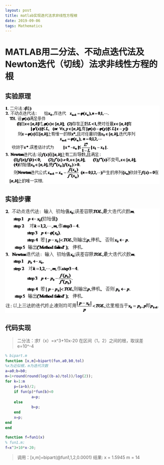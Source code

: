 ```yaml
---
layout: post
title: matlab实现迭代法求非线性方程根
date: 2019-09-06
tags: Mathematics
---
```


# MATLAB用二分法、不动点迭代法及Newton迭代（切线）法求非线性方程的根


## 实验原理

![img](/images/posts/matlab/5.png)

## 实验步骤

![img](/images/posts/matlab/6.png)

## 代码实现

> 二分法：求f（x）=x^3+10x-20 在区间（1，2）之间的根，取误差e=10^-4

```matlab
% bipart.m
function [x,m]=bipart(fun,a0,b0,tol)
%x为近似根，m为迭代次数
a=a0;b=b0;
m=1+round(round(log((b-a)/tol))/log(2));
for k=1:m
    p=(a+b)/2;     
    if fun(p)*fun(b)<0
            a=p;
    else
            b=p;
    end
    x=p;
end
end
```

```matlab
function f=fun1(x)
% fun1.m:
f=x^3+10*x-20;
```

> 调用：[x,m]=bipart(@fun1,1,2,0.0001)
> 结果: x = 1.5945 m = 14


